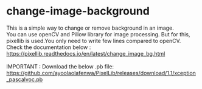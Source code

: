 # change-image-background
This is a simple way to change or remove background in an image.<br />
You can use openCV and Pillow library for image processing. But for this, pixellib is used.You only need to write few lines compared to openCV.<br />
Check the documentation below :<br />
https://pixellib.readthedocs.io/en/latest/change_image_bg.html <br />
<br />
IMPORTANT : Download the below .pb file: <br />
https://github.com/ayoolaolafenwa/PixelLib/releases/download/1.1/xception_pascalvoc.pb

